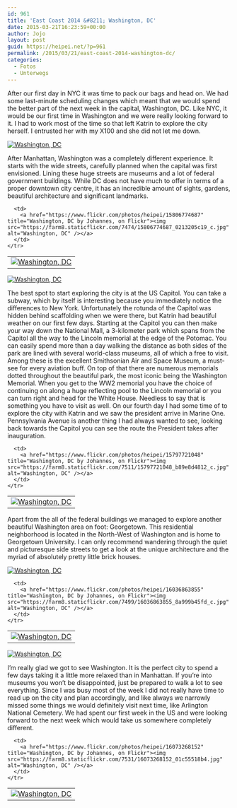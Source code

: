 ```yaml
---
id: 961
title: 'East Coast 2014 &#8211; Washington, DC'
date: 2015-03-21T16:23:59+00:00
author: Jojo
layout: post
guid: https://heipei.net/?p=961
permalink: /2015/03/21/east-coast-2014-washington-dc/
categories:
  - Fotos
  - Unterwegs
---
```

After our first day in NYC it was time to pack our bags and head on. We had some last-minute scheduling changes which meant that we would spend the better part of the next week in the capital, Washington, DC. Like NYC, it would be our first time in Washington and we were really looking forward to it. I had to work most of the time so that left Katrin to explore the city herself. I entrusted her with my X100 and she did not let me down.

<div class="img aligncenter">
  <a href="https://www.flickr.com/photos/heipei/16011089066" title="Washington, DC by Johannes, on Flickr"><img src="https://farm8.staticflickr.com/7487/16011089066_394367edc0_b.jpg" alt="Washington, DC" /></a>
</div>

After Manhattan, Washington was a completely different experience. It starts with the wide streets, carefully planned when the capital was first envisioned. Lining these huge streets are museums and a lot of federal government buildings. While DC does not have much to offer in terms of a proper downtown city centre, it has an incredible amount of sights, gardens, beautiful architecture and significant landmarks.

<div class="img aligncenter">
  <table>
    <tr>
      <td>
        <a href="https://www.flickr.com/photos/heipei/15842299438" title="Washington, DC by Johannes, on Flickr"><img src="https://farm8.staticflickr.com/7574/15842299438_450be86b52_c.jpg" alt="Washington, DC" /></a>
      </td>
      
      <td>
        <a href="https://www.flickr.com/photos/heipei/15806774687" title="Washington, DC by Johannes, on Flickr"><img src="https://farm8.staticflickr.com/7474/15806774687_0213205c19_c.jpg" alt="Washington, DC" /></a>
      </td>
    </tr>
  </table>
  
  <div>
    <a href="https://www.flickr.com/photos/heipei/16036168852" title="Washington, DC by Johannes, on Flickr"><img src="https://farm9.staticflickr.com/8603/16036168852_fe9e0ded4d_b.jpg" alt="Washington, DC" /></a>
  </div>
</div>

The best spot to start exploring the city is at the US Capitol. You can take a subway, which by itself is interesting because you immediately notice the differences to New York. Unfortunately the rotunda of the Capitol was hidden behind scaffolding when we were there, but Katrin had beautiful weather on our first few days. Starting at the Capitol you can then make your way down the National Mall, a 3-kilometer park which spans from the Capitol all the way to the Lincoln memorial at the edge of the Potomac. You can easily spend more than a day walking the distance as both sides of the park are lined with several world-class museums, all of which a free to visit. Among these is the excellent Smithsonian Air and Space Museum, a must-see for every aviation buff. On top of that there are numerous memorials dotted throughout the beautiful park, the most iconic being the Washington Memorial. When you get to the WW2 memorial you have the choice of continuing on along a huge reflecting pool to the Lincoln memorial or you can turn right and head for the White House. Needless to say that is something you have to visit as well. On our fourth day I had some time of to explore the city with Katrin and we saw the president arrive in Marine One. Pennsylvania Avenue is another thing I had always wanted to see, looking back towards the Capitol you can see the route the President takes after inauguration.

<div class="img aligncenter">
  <table>
    <tr>
      <td>
        <a href="https://www.flickr.com/photos/heipei/15990519581" title="Washington, DC by Johannes, on Flickr"><img src="https://farm8.staticflickr.com/7572/15990519581_6cd87353ca_c.jpg" alt="Washington, DC" /></a>
      </td>
      
      <td>
        <a href="https://www.flickr.com/photos/heipei/15797721048" title="Washington, DC by Johannes, on Flickr"><img src="https://farm8.staticflickr.com/7511/15797721048_b89e8d4812_c.jpg" alt="Washington, DC" /></a>
      </td>
    </tr>
  </table>
</div>

Apart from the all of the federal buildings we managed to explore another beautiful Washington area on foot: Georgetown. This residential neighborhood is located in the North-West of Washington and is home to Georgetown University. I can only recommend wandering through the quiet and picturesque side streets to get a look at the unique architecture and the myriad of absolutely pretty little brick houses.

<div class="img aligncenter">
  <a href="https://www.flickr.com/photos/heipei/16073984425" title="Washington, DC by Johannes, on Flickr"><img src="https://farm9.staticflickr.com/8651/16073984425_693e0a4bb4_b.jpg" alt="Washington, DC" /></a><br /> 
  
  <table>
    <tr>
      <td>
        <a href="https://www.flickr.com/photos/heipei/15797721678" title="Washington, DC by Johannes, on Flickr"><img src="https://farm8.staticflickr.com/7568/15797721678_a693a15fca_c.jpg" alt="Washington, DC" /></a>
      </td>
      
      <td>
        <a href="https://www.flickr.com/photos/heipei/16036863855" title="Washington, DC by Johannes, on Flickr"><img src="https://farm8.staticflickr.com/7499/16036863855_8a999b45fd_c.jpg" alt="Washington, DC" /></a>
      </td>
    </tr>
  </table>
  
  <div>
    <a href="https://www.flickr.com/photos/heipei/16048163716" title="Washington, DC by Johannes, on Flickr"><img src="https://farm8.staticflickr.com/7491/16048163716_e9937927e5_b.jpg" alt="Washington, DC" /></a>
  </div>
</div>

I&#8217;m really glad we got to see Washington. It is the perfect city to spend a few days taking it a little more relaxed than in Manhattan. If you&#8217;re into museums you won&#8217;t be disappointed, just be prepared to walk a lot to see everything. Since I was busy most of the week I did not really have time to read up on the city and plan accordingly, and like always we narrowly missed some things we would definitely visit next time, like Arlington National Cemetery. We had spent our first week in the US and were looking forward to the next week which would take us somewhere completely different.

<div class="img aligncenter">
  <table>
    <tr>
      <td>
        <a href="https://www.flickr.com/photos/heipei/16057205742" title="Washington, DC by Johannes, on Flickr"><img src="https://farm8.staticflickr.com/7554/16057205742_c6ce6358ab.jpg" alt="Washington, DC" /></a>
      </td>
      
      <td>
        <a href="https://www.flickr.com/photos/heipei/16073268152" title="Washington, DC by Johannes, on Flickr"><img src="https://farm8.staticflickr.com/7531/16073268152_01c55518b4.jpg" alt="Washington, DC" /></a>
      </td>
    </tr>
  </table>
</div>